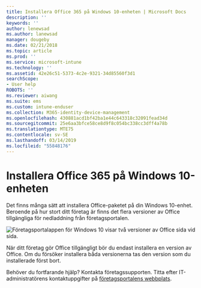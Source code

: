 ```yaml
---
title: Installera Office 365 på Windows 10-enheten | Microsoft Docs
description: ''
keywords: ''
author: lenewsad
ms.author: lanewsad
manager: dougeby
ms.date: 02/21/2018
ms.topic: article
ms.prod: ''
ms.service: microsoft-intune
ms.technology: ''
ms.assetid: 42e26c51-5373-4c2e-9321-34d85560f3d1
searchScope:
- User help
ROBOTS: ''
ms.reviewer: aiwang
ms.suite: ems
ms.custom: intune-enduser
ms.collection: M365-identity-device-management
ms.openlocfilehash: 430881acd1bf42ba1e44c643318c32091fead34d
ms.sourcegitcommit: 25e6aa3bfce58ce8d9f8c054bc338cc3dff4a78b
ms.translationtype: MTE75
ms.contentlocale: sv-SE
ms.lasthandoff: 03/14/2019
ms.locfileid: "55848176"
---
```

# <a name="installing-office-365-on-your-windows-10-device"></a>Installera Office 365 på Windows 10-enheten

Det finns många sätt att installera Office-paketet på din Windows 10-enhet. Beroende på hur stort ditt företag är finns det flera versioner av Office tillgängliga för nedladdning från företagsportalen.

![Företagsportalappen för Windows 10 visar två versioner av Office sida vid sida.](./media/multiple-office-installs-cp-win10.png)

När ditt företag gör Office tillgängligt bör du endast installera en version av Office. Om du försöker installera båda versionerna tas den version som du installerade först bort.

Behöver du fortfarande hjälp? Kontakta företagssupporten. Titta efter IT-administratörens kontaktuppgifter på [företagsportalens webbplats](https://go.microsoft.com/fwlink/?linkid=2010980).
